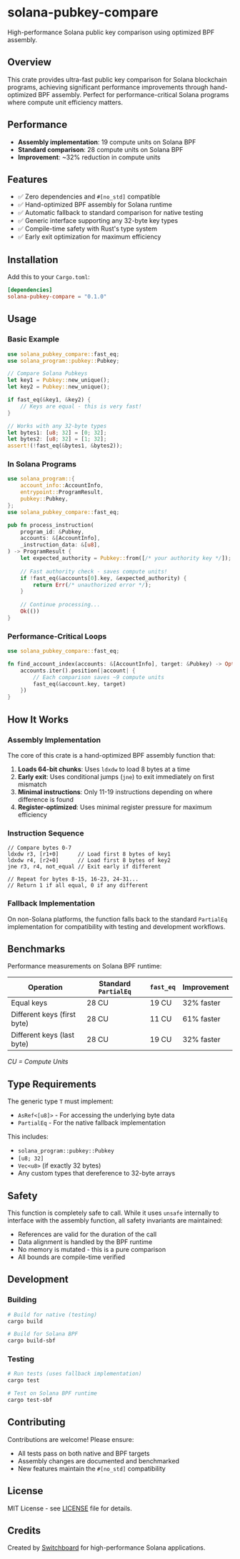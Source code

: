 # solana-pubkey-compare

High-performance Solana public key comparison using optimized BPF assembly.

## Overview

This crate provides ultra-fast public key comparison for Solana blockchain programs, achieving significant performance improvements through hand-optimized BPF assembly. Perfect for performance-critical Solana programs where compute unit efficiency matters.

## Performance

- **Assembly implementation**: 19 compute units on Solana BPF
- **Standard comparison**: 28 compute units on Solana BPF  
- **Improvement**: ~32% reduction in compute units

## Features

- ✅ Zero dependencies and `#[no_std]` compatible
- ✅ Hand-optimized BPF assembly for Solana runtime  
- ✅ Automatic fallback to standard comparison for native testing
- ✅ Generic interface supporting any 32-byte key types
- ✅ Compile-time safety with Rust's type system
- ✅ Early exit optimization for maximum efficiency

## Installation

Add this to your `Cargo.toml`:

```toml
[dependencies]
solana-pubkey-compare = "0.1.0"
```

## Usage

### Basic Example

```rust
use solana_pubkey_compare::fast_eq;
use solana_program::pubkey::Pubkey;

// Compare Solana Pubkeys
let key1 = Pubkey::new_unique();  
let key2 = Pubkey::new_unique();

if fast_eq(&key1, &key2) {
    // Keys are equal - this is very fast!
}

// Works with any 32-byte types
let bytes1: [u8; 32] = [0; 32];
let bytes2: [u8; 32] = [1; 32]; 
assert!(!fast_eq(&bytes1, &bytes2));
```

### In Solana Programs

```rust
use solana_program::{
    account_info::AccountInfo,
    entrypoint::ProgramResult,
    pubkey::Pubkey,
};
use solana_pubkey_compare::fast_eq;

pub fn process_instruction(
    program_id: &Pubkey,
    accounts: &[AccountInfo],
    _instruction_data: &[u8],
) -> ProgramResult {
    let expected_authority = Pubkey::from([/* your authority key */]);
    
    // Fast authority check - saves compute units!
    if !fast_eq(&accounts[0].key, &expected_authority) {
        return Err(/* unauthorized error */);
    }
    
    // Continue processing...
    Ok(())
}
```

### Performance-Critical Loops

```rust
use solana_pubkey_compare::fast_eq;

fn find_account_index(accounts: &[AccountInfo], target: &Pubkey) -> Option<usize> {
    accounts.iter().position(|account| {
        // Each comparison saves ~9 compute units
        fast_eq(&account.key, target)
    })
}
```

## How It Works

### Assembly Implementation

The core of this crate is a hand-optimized BPF assembly function that:

1. **Loads 64-bit chunks**: Uses `ldxdw` to load 8 bytes at a time
2. **Early exit**: Uses conditional jumps (`jne`) to exit immediately on first mismatch  
3. **Minimal instructions**: Only 11-19 instructions depending on where difference is found
4. **Register-optimized**: Uses minimal register pressure for maximum efficiency

### Instruction Sequence

```assembly
// Compare bytes 0-7
ldxdw r3, [r1+0]      // Load first 8 bytes of key1
ldxdw r4, [r2+0]      // Load first 8 bytes of key2  
jne r3, r4, not_equal // Exit early if different

// Repeat for bytes 8-15, 16-23, 24-31...
// Return 1 if all equal, 0 if any different
```

### Fallback Implementation

On non-Solana platforms, the function falls back to the standard `PartialEq` implementation for compatibility with testing and development workflows.

## Benchmarks

Performance measurements on Solana BPF runtime:

| Operation | Standard `PartialEq` | `fast_eq` | Improvement |
|-----------|---------------------|-----------|-------------|
| Equal keys | 28 CU | 19 CU | 32% faster |
| Different keys (first byte) | 28 CU | 11 CU | 61% faster |
| Different keys (last byte) | 28 CU | 19 CU | 32% faster |

*CU = Compute Units*

## Type Requirements

The generic type `T` must implement:
- `AsRef<[u8]>` - For accessing the underlying byte data  
- `PartialEq` - For the native fallback implementation

This includes:
- `solana_program::pubkey::Pubkey`
- `[u8; 32]` 
- `Vec<u8>` (if exactly 32 bytes)
- Any custom types that dereference to 32-byte arrays

## Safety

This function is completely safe to call. While it uses `unsafe` internally to interface with the assembly function, all safety invariants are maintained:

- References are valid for the duration of the call
- Data alignment is handled by the BPF runtime  
- No memory is mutated - this is a pure comparison
- All bounds are compile-time verified

## Development

### Building

```bash
# Build for native (testing)
cargo build

# Build for Solana BPF  
cargo build-sbf
```

### Testing

```bash
# Run tests (uses fallback implementation)
cargo test

# Test on Solana BPF runtime
cargo test-sbf
```

## Contributing

Contributions are welcome! Please ensure:

- All tests pass on both native and BPF targets
- Assembly changes are documented and benchmarked
- New features maintain the `#[no_std]` compatibility

## License

MIT License - see [LICENSE](LICENSE) file for details.

## Credits

Created by [Switchboard](https://switchboard.xyz) for high-performance Solana applications.